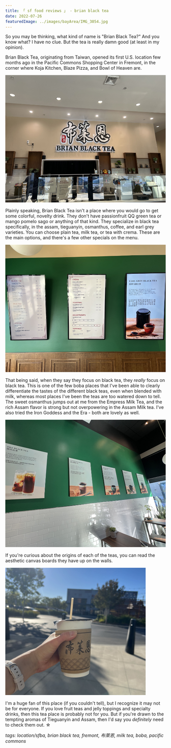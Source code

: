 ```yaml
---
title: 「 sf food reviews 」 - brian black tea
date: 2022-07-26
featuredImage: ../images/bayArea/IMG_3054.jpg
---
```

So you may be thinking, what kind of name is "Brian Black Tea?" And you know what? I have no clue. But the tea is really damn good (at least in my opinion).

Brian Black Tea, originating from Taiwan, opened its first U.S. location few months ago in the Pacific Commons Shopping Center in Fremont, in the corner where Koja Kitchen, Blaze Pizza, and Bowl of Heaven are. 

<div>
    <img src="../images/bayArea/IMG_3054.jpg" 
        alt="Brian Black Tea interior sign"
        style="height: 400px; object-fit:cover;display:inline-block;"
    />
</div>

Plainly speaking, Brian Black Tea isn't a place where you would go to get some colorful, novelty drink. They don't have passionfruit QQ green tea or mango pomelo sago or anything of that kind. They specialize in black tea specifically, in the assam, tieguanyin, osmanthus, coffee, and earl grey varieties. You can choose plain tea, milk tea, or tea with crema. These are the main options, and there's a few other specials on the menu.

<div>
    <img src="../images/bayArea/IMG_3055.jpg" 
        alt="Brian Black Tea menu"
        style="height: 400px; object-fit:cover;display:inline-block;"
    />
</div>

That being said, when they say they focus on black tea, they _really_ focus on black tea. This is one of the few boba places that I've been able to clearly differentiate the tastes of the different black teas, even when blended with milk, whereas most places I've been the teas are too watered down to tell. The sweet osmanthus jumps out at me from the Empress Milk Tea, and the rich Assam flavor is strong but not overpowering in the Assam Milk tea. I've also tried the Iron Goddess and the Era - both are lovely as well.

<div>
    <img src="../images/bayArea/IMG_3056.jpg" 
        alt="Brian Black Tea posters"
        style="height: 400px; object-fit:cover;display:inline-block;"
    />
</div>

If you're curious about the origins of each of the teas, you can read the aesthetic canvas boards they have up on the walls. 

<div>
    <img src="../images/bayArea/IMG_3057.jpg" 
        alt="Brian Black Tea"
        style="height: 400px; object-fit:cover;display:inline-block;"
    />
</div>

I'm a huge fan of this place (if you couldn't tell), but I recognize it may not be for everyone. If you love fruit teas and jelly toppings and specialty drinks, then this tea place is probably not for you. But if you're drawn to the tempting aromas of Tieguanyin and Assam, then I'd say you _definitely_ need to check them out. ☆ 

_tags: location/sfba, brian black tea, fremont, 布萊恩, milk tea, boba, pacific commons_

